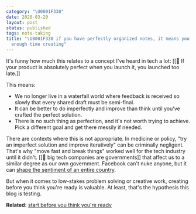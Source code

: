 ```yaml
---
category: "\U0001F330"
date: 2020-03-20
layout: post
status: published
tags: note-taking
title: "\U0001F330 if you have perfectly organized notes, it means you didn't spend
  enough time creating"
---
```


It's funny how much this relates to a concept I've heard in tech a lot: [[🌰 If your product is absolutely perfect when you launch it, you launched too late.]]

This means:
- We no longer live in a waterfall world where feedback is received so slowly that every shared draft must be semi-final.
- It can be better to do imperfectly and improve than think until you've crafted the perfect solution.
- There is no such thing as perfection, and it's not worth trying to achieve. Pick a different goal and get there messily if needed.

There are contexts where this is not appropriate. In medicine or policy, "try an imperfect solution and improve iteratively" can be criminally negligent. That's why "move fast and break things" worked well for the tech industry until it didn't. [[🌰 big tech companies are governments]] that affect us to a similar degree as our own government. Facebook can't nuke anyone, but it can [shape the sentiment of an entire country](https://www.pnas.org/content/111/24/8788).

But when it comes to low-stakes problem solving or creative work, creating before you think you're ready is valuable. At least, that's the hypothesis this blog is testing.

**Related:** [start before you think you're ready](https://www.youtube.com/watch?v=Purzzv8G66o&t=390)